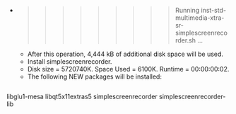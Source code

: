 * >>>>>>>>> Running inst-std-multimedia-xtra-sr-simplescreenrecorder.sh ...
  * After this operation, 4,444 kB of additional disk space will be used.
  * Install simplescreenrecorder.
  * Disk size = 5720740K. Space Used = 6100K. Runtime = 00:00:00:02.
  * The following NEW packages will be installed:
  ```bash
libglu1-mesa libqt5x11extras5 simplescreenrecorder simplescreenrecorder-lib
  ```
